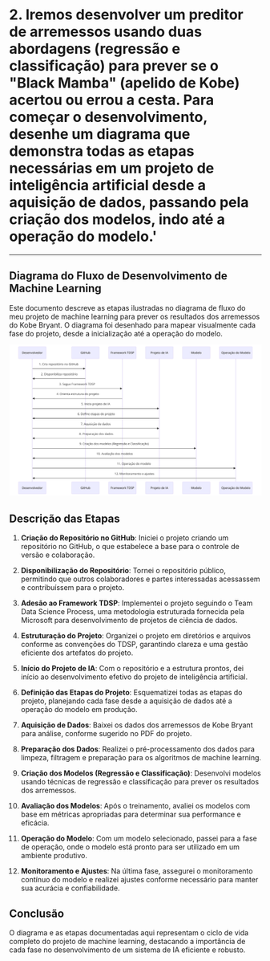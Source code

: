 
# 2. Iremos desenvolver um preditor de arremessos usando duas abordagens (regressão e classificação) para prever se o "Black Mamba" (apelido de Kobe) acertou ou errou a cesta. Para começar o desenvolvimento, desenhe um diagrama que demonstra todas as etapas necessárias em um projeto de inteligência artificial desde a aquisição de dados, passando pela criação dos modelos, indo até a operação do modelo.'
---
## Diagrama do Fluxo de Desenvolvimento de Machine Learning

Este documento descreve as etapas ilustradas no diagrama de fluxo do meu projeto de machine learning para prever os resultados dos arremessos do Kobe Bryant. O diagrama foi desenhado para mapear visualmente cada fase do projeto, desde a inicialização até a operação do modelo.

![Fluxo de Desenvolvimento de Machine Learning](../images/diagram.png)

## Descrição das Etapas

1. **Criação do Repositório no GitHub**: Iniciei o projeto criando um repositório no GitHub, o que estabelece a base para o controle de versão e colaboração.

2. **Disponibilização do Repositório**: Tornei o repositório público, permitindo que outros colaboradores e partes interessadas acessassem e contribuíssem para o projeto.

3. **Adesão ao Framework TDSP**: Implementei o projeto seguindo o Team Data Science Process, uma metodologia estruturada fornecida pela Microsoft para desenvolvimento de projetos de ciência de dados.

4. **Estruturação do Projeto**: Organizei o projeto em diretórios e arquivos conforme as convenções do TDSP, garantindo clareza e uma gestão eficiente dos artefatos do projeto.

5. **Início do Projeto de IA**: Com o repositório e a estrutura prontos, dei início ao desenvolvimento efetivo do projeto de inteligência artificial.

6. **Definição das Etapas do Projeto**: Esquematizei todas as etapas do projeto, planejando cada fase desde a aquisição de dados até a operação do modelo em produção.

7. **Aquisição de Dados**: Baixei os dados dos arremessos de Kobe Bryant para análise, conforme sugerido no PDF do projeto.

8. **Preparação dos Dados**: Realizei o pré-processamento dos dados para limpeza, filtragem e preparação para os algoritmos de machine learning.

9. **Criação dos Modelos (Regressão e Classificação)**: Desenvolvi modelos usando técnicas de regressão e classificação para prever os resultados dos arremessos.

10. **Avaliação dos Modelos**: Após o treinamento, avaliei os modelos com base em métricas apropriadas para determinar sua performance e eficácia.

11. **Operação do Modelo**: Com um modelo selecionado, passei para a fase de operação, onde o modelo está pronto para ser utilizado em um ambiente produtivo.

12. **Monitoramento e Ajustes**: Na última fase, assegurei o monitoramento contínuo do modelo e realizei ajustes conforme necessário para manter sua acurácia e confiabilidade.

## Conclusão

O diagrama e as etapas documentadas aqui representam o ciclo de vida completo do projeto de machine learning, destacando a importância de cada fase no desenvolvimento de um sistema de IA eficiente e robusto.